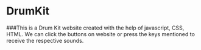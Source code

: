 # DrumKit
###This is a Drum Kit website created with the help of javascript, CSS, HTML. We can click the buttons on website or press the keys mentioned to receive the respective sounds.
